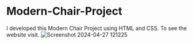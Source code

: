 # Modern-Chair-Project
I developed this Modern Chair Project using HTML and CSS. To see the website visit.
![Screenshot 2024-04-27 121225](https://github.com/Dhruvp20/Modern-Chair-Project_dp_github.io/assets/116091801/a509a818-0662-45a6-b300-7cec9da6124a)
